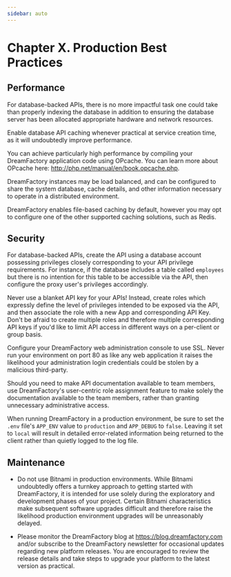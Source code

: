 ```yaml
---
sidebar: auto
---
```

# Chapter X. Production Best Practices

## Performance

For database-backed APIs, there is no more impactful task one could
take than properly indexing the database in addition to ensuring the
database server has been allocated appropriate hardware and network
resources.

Enable database API caching whenever practical at service creation
time, as it will undoubtedly improve performance.

You can achieve particularly high performance by compiling your
DreamFactory application code using OPcache. You can learn more about
OPcache here: http://php.net/manual/en/book.opcache.php.

DreamFactory instances may be load balanced, and can be configured to
share the system database, cache details, and other information
necessary to operate in a distributed environment.

DreamFactory enables file-based caching by default, however you may
opt to configure one of the other supported caching solutions, such as
Redis.

## Security

For database-backed APIs, create the API using a database account
possessing privileges closely corresponding to your API privilege
requirements. For instance, if the database includes a table called
`employees` but there is no intention for this table to be accessible
via the API, then configure the proxy user's privileges accordingly.

Never use a blanket API key for your APIs! Instead, create roles which
expressly define the level of privileges intended to be exposed via
the API, and then associate the role with a new App and corresponding
API Key. Don't be afraid to create multiple roles and therefore
multiple corresponding API keys if you'd like to limit API access in
different ways on a per-client or group basis.

Configure your DreamFactory web administration console to use SSL.
Never run your environment on port 80 as like any web application it
raises the likelihood your administration login credentials could be
stolen by a malicious third-party.

Should you need to make API documentation available to team members,
use DreamFactory's user-centric role assignment feature to make solely
the documentation available to the team members, rather than granting
unnecessary administrative access.

When running DreamFactory in a production environment, be sure to set
the `.env` file's `APP_ENV` value to `production` and `APP_DEBUG` to
`false`. Leaving it set to `local` will result in detailed
error-related information being returned to the client rather than
quietly logged to the log file.

## Maintenance

* Do not use Bitnami in production environments. While Bitnami
undoubtedly offers a turnkey approach to getting started with
DreamFactory, it is intended for use solely during the exploratory and
development phases of your project. Certain Bitnami characteristics
make subsequent software upgrades difficult and therefore raise the
likelihood production environment upgrades will be unreasonably
delayed.

* Please monitor the DreamFactory blog at
https://blog.dreamfactory.com and/or subscribe to the DreamFactory
newsletter for occasional updates regarding new platform releases. You
are encouraged to review the release details and take steps to upgrade
your platform to the latest version as practical.
